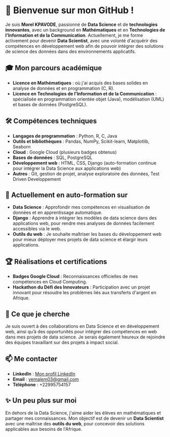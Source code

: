 # 👋 Bienvenue sur mon GitHub !

Je suis **Morel KPAVODE**, passionné de **Data Science** et de **technologies innovantes**, avec un background en **Mathématiques** et en **Technologies de l'Information et de la Communication**. Actuellement, je me forme activement pour devenir **Data Scientist**, avec une volonté d'acquérir des compétences en développement web afin de pouvoir intégrer des solutions de science des données dans des environnements applicatifs.

## 🎓 Mon parcours académique

- **Licence en Mathématiques** : où j'ai acquis des bases solides en analyse de données et en programmation (C, R).
- **Licence en Technologies de l'Information et de la Communication** : spécialisée en programmation orientée objet (Java), modélisation (UML) et bases de données (PostgreSQL).

## 🛠️ Compétences techniques

- **Langages de programmation** : Python, R, C, Java
- **Outils et bibliothèques** : Pandas, NumPy, Scikit-learn, Matplotlib, Seaborn
- **Cloud** : Google Cloud (plusieurs badges obtenus)
- **Bases de données** : SQL, PostgreSQL
- **Développement web** : HTML, CSS, Django (auto-formation continue pour intégrer la Data Science aux applications web)
- **Autres** : Git, gestion de projet, analyse exploratoire des données, Test Driven Developpement

## 🌱 Actuellement en auto-formation sur

- **Data Science** : Approfondir mes compétences en visualisation de données et en apprentissage automatique.
- **Django** : Apprendre à intégrer les modèles de data science dans des applications web, pour rendre mes analyses de données facilement accessibles via le web.
- **Outils du web** : Je souhaite maîtriser les bases du développement web pour mieux déployer mes projets de data science et élargir leurs applications.

## 🏆 Réalisations et certifications

- **Badges Google Cloud** : Reconnaissances officielles de mes compétences en Cloud Computing.
- **Hackathon du Défi des Innovateurs** : Participation avec un projet innovant pour résoudre les problèmes liés aux transferts d'argent en Afrique.

## 🤝 Ce que je cherche

Je suis ouvert à des collaborations en Data Science et en développement web, ainsi qu’à des opportunités pour intégrer des compétences en web dans mes projets de data science. Je serais également heureux de rejoindre des équipes travaillant sur des projets à impact social.

## 📫 Me contacter

- **LinkedIn** : [Mon profil LinkedIn](https://linkedin.com/in/morel-kpavode)
- **Email** : yemalem03@gmail.com
- **Téléphone** : +22995754157

## ✨ Un peu plus sur moi

En dehors de la Data Science, j'aime aider les élèves en mathématiques et partager mes connaissances. Mon objectif est de devenir un **Data Scientist** avec une maîtrise des **outils du web**, pour concevoir des solutions applicables aux besoins de l'Afrique.
